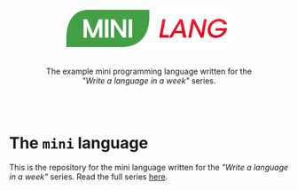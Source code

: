 <div align="center">
    <br>
    <br>
    <img alt="Mini-Lang logo" src="assets/logo_small.png" width="300px"/>
    <p>
    <br>
        The example mini programming language written for the<br>
        <em>"Write a language in a week"</em> series.
    </p>
    <br>
    <br>
</div>

# The `mini` language

This is the repository for the mini language written for the *"Write a language in a week"* series. Read the full series [here](https://dev.to/williamragstad/series/17603).
